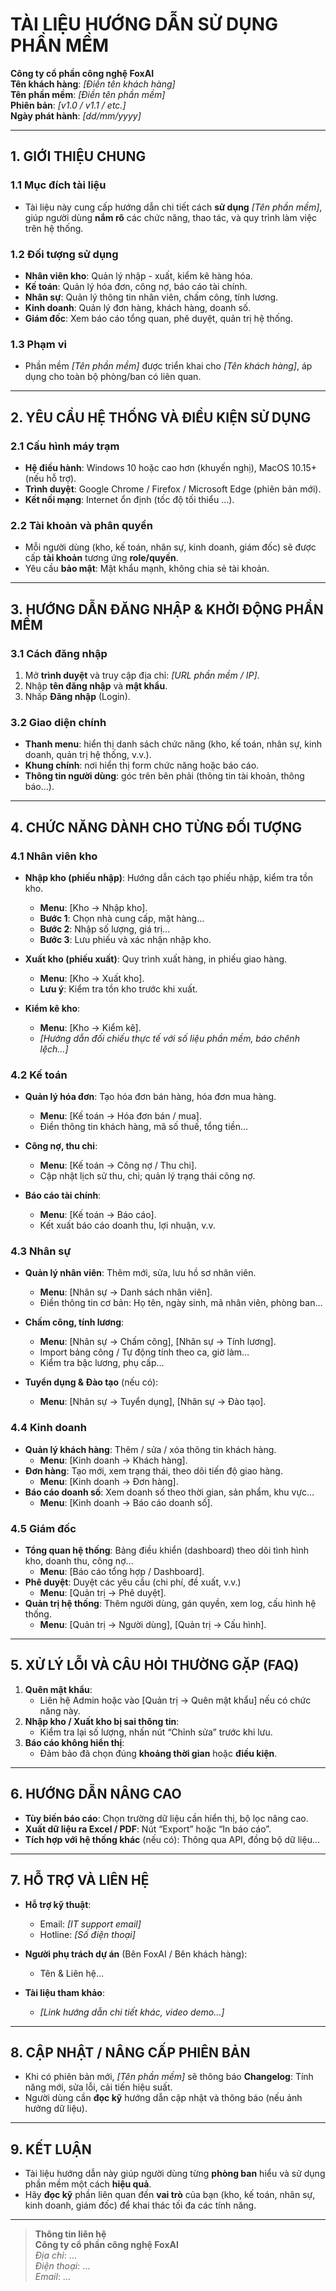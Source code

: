 # TÀI LIỆU HƯỚNG DẪN SỬ DỤNG PHẦN MỀM

**Công ty cổ phần công nghệ FoxAI**  
**Tên khách hàng**: *[Điền tên khách hàng]*  
**Tên phần mềm**: *[Điền tên phần mềm]*  
**Phiên bản**: *[v1.0 / v1.1 / etc.]*  
**Ngày phát hành**: *[dd/mm/yyyy]*  

---

## 1. GIỚI THIỆU CHUNG

### 1.1 Mục đích tài liệu
- Tài liệu này cung cấp hướng dẫn chi tiết cách **sử dụng** *[Tên phần mềm]*, giúp người dùng **nắm rõ** các chức năng, thao tác, và quy trình làm việc trên hệ thống.

### 1.2 Đối tượng sử dụng
- **Nhân viên kho**: Quản lý nhập - xuất, kiểm kê hàng hóa.  
- **Kế toán**: Quản lý hóa đơn, công nợ, báo cáo tài chính.  
- **Nhân sự**: Quản lý thông tin nhân viên, chấm công, tính lương.  
- **Kinh doanh**: Quản lý đơn hàng, khách hàng, doanh số.  
- **Giám đốc**: Xem báo cáo tổng quan, phê duyệt, quản trị hệ thống.  

### 1.3 Phạm vi
- Phần mềm *[Tên phần mềm]* được triển khai cho *[Tên khách hàng]*, áp dụng cho toàn bộ phòng/ban có liên quan.

---

## 2. YÊU CẦU HỆ THỐNG VÀ ĐIỀU KIỆN SỬ DỤNG

### 2.1 Cấu hình máy trạm
- **Hệ điều hành**: Windows 10 hoặc cao hơn (khuyến nghị), MacOS 10.15+ (nếu hỗ trợ).  
- **Trình duyệt**: Google Chrome / Firefox / Microsoft Edge (phiên bản mới).  
- **Kết nối mạng**: Internet ổn định (tốc độ tối thiểu …).

### 2.2 Tài khoản và phân quyền
- Mỗi người dùng (kho, kế toán, nhân sự, kinh doanh, giám đốc) sẽ được cấp **tài khoản** tương ứng **role/quyền**.  
- Yêu cầu **bảo mật**: Mật khẩu mạnh, không chia sẻ tài khoản.

---

## 3. HƯỚNG DẪN ĐĂNG NHẬP & KHỞI ĐỘNG PHẦN MỀM

### 3.1 Cách đăng nhập
1. Mở **trình duyệt** và truy cập địa chỉ: *[URL phần mềm / IP]*.  
2. Nhập **tên đăng nhập** và **mật khẩu**.  
3. Nhấp **Đăng nhập** (Login).

### 3.2 Giao diện chính
- **Thanh menu**: hiển thị danh sách chức năng (kho, kế toán, nhân sự, kinh doanh, quản trị hệ thống, v.v.).  
- **Khung chính**: nơi hiển thị form chức năng hoặc báo cáo.  
- **Thông tin người dùng**: góc trên bên phải (thông tin tài khoản, thông báo…).

---

## 4. CHỨC NĂNG DÀNH CHO TỪNG ĐỐI TƯỢNG

### 4.1 Nhân viên kho
- **Nhập kho (phiếu nhập)**: Hướng dẫn cách tạo phiếu nhập, kiểm tra tồn kho.  
  - **Menu**: [Kho → Nhập kho].  
  - **Bước 1**: Chọn nhà cung cấp, mặt hàng…  
  - **Bước 2**: Nhập số lượng, giá trị…  
  - **Bước 3**: Lưu phiếu và xác nhận nhập kho.

- **Xuất kho (phiếu xuất)**: Quy trình xuất hàng, in phiếu giao hàng.  
  - **Menu**: [Kho → Xuất kho].  
  - **Lưu ý**: Kiểm tra tồn kho trước khi xuất.

- **Kiểm kê kho**:  
  - **Menu**: [Kho → Kiểm kê].  
  - *[Hướng dẫn đối chiếu thực tế với số liệu phần mềm, báo chênh lệch…]*

### 4.2 Kế toán
- **Quản lý hóa đơn**: Tạo hóa đơn bán hàng, hóa đơn mua hàng.  
  - **Menu**: [Kế toán → Hóa đơn bán / mua].  
  - Điền thông tin khách hàng, mã số thuế, tổng tiền…

- **Công nợ, thu chi**:  
  - **Menu**: [Kế toán → Công nợ / Thu chi].  
  - Cập nhật lịch sử thu, chi; quản lý trạng thái công nợ.  

- **Báo cáo tài chính**:  
  - **Menu**: [Kế toán → Báo cáo].  
  - Kết xuất báo cáo doanh thu, lợi nhuận, v.v.

### 4.3 Nhân sự
- **Quản lý nhân viên**: Thêm mới, sửa, lưu hồ sơ nhân viên.  
  - **Menu**: [Nhân sự → Danh sách nhân viên].  
  - Điền thông tin cơ bản: Họ tên, ngày sinh, mã nhân viên, phòng ban…

- **Chấm công, tính lương**:  
  - **Menu**: [Nhân sự → Chấm công], [Nhân sự → Tính lương].  
  - Import bảng công / Tự động tính theo ca, giờ làm…  
  - Kiểm tra bậc lương, phụ cấp…

- **Tuyển dụng & Đào tạo** (nếu có):  
  - **Menu**: [Nhân sự → Tuyển dụng], [Nhân sự → Đào tạo].

### 4.4 Kinh doanh
- **Quản lý khách hàng**: Thêm / sửa / xóa thông tin khách hàng.  
  - **Menu**: [Kinh doanh → Khách hàng].  
- **Đơn hàng**: Tạo mới, xem trạng thái, theo dõi tiến độ giao hàng.  
  - **Menu**: [Kinh doanh → Đơn hàng].  
- **Báo cáo doanh số**: Xem doanh số theo thời gian, sản phẩm, khu vực…  
  - **Menu**: [Kinh doanh → Báo cáo doanh số].

### 4.5 Giám đốc
- **Tổng quan hệ thống**: Bảng điều khiển (dashboard) theo dõi tình hình kho, doanh thu, công nợ…  
  - **Menu**: [Báo cáo tổng hợp / Dashboard].  
- **Phê duyệt**: Duyệt các yêu cầu (chi phí, đề xuất, v.v.)  
  - **Menu**: [Quản trị → Phê duyệt].  
- **Quản trị hệ thống**: Thêm người dùng, gán quyền, xem log, cấu hình hệ thống.  
  - **Menu**: [Quản trị → Người dùng], [Quản trị → Cấu hình].

---

## 5. XỬ LÝ LỖI VÀ CÂU HỎI THƯỜNG GẶP (FAQ)

1. **Quên mật khẩu**:  
   - Liên hệ Admin hoặc vào [Quản trị → Quên mật khẩu] nếu có chức năng này.  
2. **Nhập kho / Xuất kho bị sai thông tin**:  
   - Kiểm tra lại số lượng, nhấn nút “Chỉnh sửa” trước khi lưu.  
3. **Báo cáo không hiển thị**:  
   - Đảm bảo đã chọn đúng **khoảng thời gian** hoặc **điều kiện**.

---

## 6. HƯỚNG DẪN NÂNG CAO

- **Tùy biến báo cáo**: Chọn trường dữ liệu cần hiển thị, bộ lọc nâng cao.  
- **Xuất dữ liệu ra Excel / PDF**: Nút “Export” hoặc “In báo cáo”.  
- **Tích hợp với hệ thống khác** (nếu có): Thông qua API, đồng bộ dữ liệu…

---

## 7. HỖ TRỢ VÀ LIÊN HỆ

- **Hỗ trợ kỹ thuật**:  
  - Email: *[IT support email]*  
  - Hotline: *[Số điện thoại]*  
- **Người phụ trách dự án** (Bên FoxAI / Bên khách hàng):  
  - Tên & Liên hệ…

- **Tài liệu tham khảo**:  
  - *[Link hướng dẫn chi tiết khác, video demo…]*

---

## 8. CẬP NHẬT / NÂNG CẤP PHIÊN BẢN

- Khi có phiên bản mới, *[Tên phần mềm]* sẽ thông báo **Changelog**: Tính năng mới, sửa lỗi, cải tiến hiệu suất.  
- Người dùng cần **đọc kỹ** hướng dẫn cập nhật và thông báo (nếu ảnh hưởng dữ liệu).

---

## 9. KẾT LUẬN

- Tài liệu hướng dẫn này giúp người dùng từng **phòng ban** hiểu và sử dụng phần mềm một cách **hiệu quả**.  
- Hãy **đọc kỹ** phần liên quan đến **vai trò** của bạn (kho, kế toán, nhân sự, kinh doanh, giám đốc) để khai thác tối đa các tính năng.

---

> **Thông tin liên hệ**  
> **Công ty cổ phần công nghệ FoxAI**  
> *Địa chỉ*: …  
> *Điện thoại*: …  
> *Email*: …  

